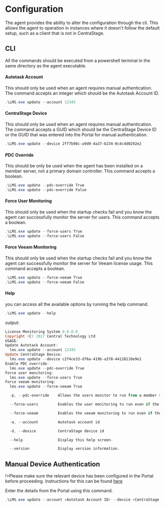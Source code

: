 # Configuration

The agent provides the ability to alter the configuration through the cli. This allows the agent to operation in instances where it doesn't follow the default setup, such as a client that is not in CentraStage.

## CLI

All the commands should be executed from a powershell terminal in the same directory as the agent executable.

#### Autotask Account

This should only be used when an agent requires manual authentication.
The command accepts an integer which should be the Autotask Account ID.

```powershell
.\LMS.exe update --account 12345
```

#### CentraStage Device

This should only be used when an agent requires manual authentication.
The command accepts a GUID which should be the CentraStage Device ID or the GUID that was entered into the Portal for manual authentication.

```powershell
.\LMS.exe update --device 2ff7b98c-a9d9-4a37-b234-0c4c4d0292e2
```

#### PDC Override
This should be only be used when the agent has been installed on a member server, not a primary domain controller.
This command accepts a boolean.

```powershell
.\LMS.exe update --pdc-override True
.\LMS.exe update --pdc-override False
```

#### Force User Monitoring
This should only be used when the startup checks fail and you know the agent can successfully monitor the server for users.
This command accepts a boolean.

```powershell
.\LMS.exe update --force-users True
.\LMS.exe update --force-users False
```

#### Force Veeam Monitoring
This should only be used when the startup checks fail and you know the agent can successfully monitor the server for Veeam license usage.
This command accepts a boolean.

```powershell
.\LMS.exe update --force-veeam True
.\LMS.exe update --force-veeam False
```

#### Help

you can access all the available options by running the help command.

```powershell
.\LMS.exe update --help 
```
output:
```powershell
License Monitoring System 0.0.0.0
Copyright (C) 2017 Central Technology Ltd
USAGE:
Update Autotask Account:
  lms.exe update --account 12345
Update CentraStage Device:
  lms.exe update --device c2f4ce33-d76a-419b-a378-44128110e9e1
Enable PDC override:
  lms.exe update --pdc-override True
Force user monitoring:
  lms.exe update --force-users True
Force veeam monitoring:
  lms.exe update --force-veeam True

  -p, --pdc-override    Allows the users monitor to run from a member server

  --force-users         Enables the user monitoring to run even if the startup checks fail

  --force-veeam         Enables the veeam monitoring to run even if the startup checks fail

  -a, --account         Autotask account id

  -d, --device          CentraStage device id

  --help                Display this help screen.

  --version             Display version information.
```

## Manual Device Authentication

!>Please make sure the relevant device has been configured in the Portal before proceeding. Instructions for this can be found [here](portal/lms?id=manual-device-authentication)

Enter the details from the Portal using this command.

```powershell
.\LMS.exe update --account <Autotask Account ID> --device <CentraStage Device GUID> 
```

